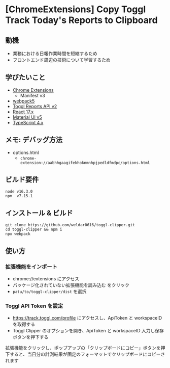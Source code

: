 # [ChromeExtensions] Copy Toggl Track Today's Reports to Clipboard

## 動機
- 業務における日報作業時間を短縮するため
- フロントエンド周辺の技術について学習するため

## 学びたいこと

- [Chrome Extensions](https://developer.chrome.com/docs/extensions/reference/)
  - Manifest v3
- [webpack5](https://webpack.js.org/)
- [Toggl Reports API v2](https://github.com/toggl/toggl_api_docs/blob/master/reports.md)
- [React 17.x](https://ja.reactjs.org/)
- [Material UI v5](https://mui.com/)
- [TypeScript 4.x](https://www.typescriptlang.org/)

## メモ: デバッグ方法

- options.html
  - `chrome-extension://aabhhgaagifekhoknmnhpjpedldfmdpc/options.html`

## ビルド要件

```
node v16.3.0
npm  v7.15.1
```

## インストール & ビルド

```
git clone https://github.com/weldar0616/toggl-clipper.git
cd toggl-clipper && npm i
npx webpack
```

## 使い方
### 拡張機能をインポート
- chrome://extensions にアクセス
- パッケージ化されていない拡張機能を読み込む をクリック
- `patu/to/toggl-clipper/dist` を選択
### Toggl API Token を設定
- https://track.toggl.com/profile にアクセスし、ApiToken と workspaceID を取得する
- Toggl Clipper のオプションを開き、ApiToken と workspaceID 入力し保存ボタンを押下する

拡張機能をクリックし、ポップアップの「クリップボードにコピー」ボタンを押下すると、当日分の計測結果が固定のフォーマットでクリップボードにコピーされます

